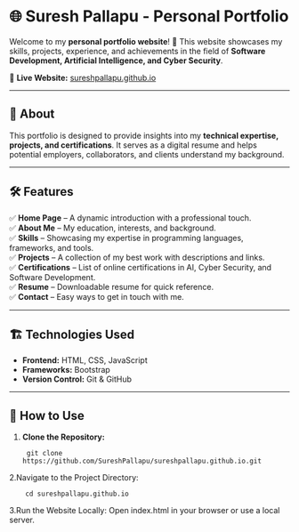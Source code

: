 # 🌐 Suresh Pallapu - Personal Portfolio  

Welcome to my **personal portfolio website**! 🚀 This website showcases my skills, projects, experience, and achievements in the field of **Software Development, Artificial Intelligence, and Cyber Security**.  

📍 **Live Website:** [sureshpallapu.github.io](https://sureshpallapu.github.io)  

---

## 📌 About  

This portfolio is designed to provide insights into my **technical expertise, projects, and certifications**. It serves as a digital resume and helps potential employers, collaborators, and clients understand my background.  

---

## 🛠️ Features  

✅ **Home Page** – A dynamic introduction with a professional touch.  
✅ **About Me** – My education, interests, and background.  
✅ **Skills** – Showcasing my expertise in programming languages, frameworks, and tools.  
✅ **Projects** – A collection of my best work with descriptions and links.  
✅ **Certifications** – List of online certifications in AI, Cyber Security, and Software Development.  
✅ **Resume** – Downloadable resume for quick reference.  
✅ **Contact** – Easy ways to get in touch with me.  

---

## 🏗️ Technologies Used  

- **Frontend:** HTML, CSS, JavaScript  
- **Frameworks:** Bootstrap  
- **Version Control:** Git & GitHub  

---

## 🎯 How to Use  

1. **Clone the Repository:**  
 
        git clone https://github.com/SureshPallapu/sureshpallapu.github.io.git
2.Navigate to the Project Directory:

        cd sureshpallapu.github.io
3.Run the Website Locally:
          Open index.html in your browser or use a local server.
